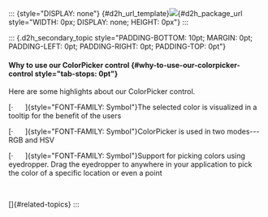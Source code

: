 ::: {style="DISPLAY: none"}
[](ms-xhelp:///?Id=d2h_url_template){#d2h_url_template}![](!package_url!){#d2h_package_url style="WIDTH: 0px; DISPLAY: none; HEIGHT: 0px"}
:::

::: {.d2h_secondary_topic style="PADDING-BOTTOM: 10pt; MARGIN: 0pt; PADDING-LEFT: 0pt; PADDING-RIGHT: 0pt; PADDING-TOP: 0pt"}
#### Why to use our ColorPicker control {#why-to-use-our-colorpicker-control style="tab-stops: 0pt"}

Here are some highlights about our ColorPicker control.

[·      ]{style="FONT-FAMILY: Symbol"}The selected color is visualized in a tooltip for the benefit of the users

[·      ]{style="FONT-FAMILY: Symbol"}ColorPicker is used in two modes---RGB and HSV

[·      ]{style="FONT-FAMILY: Symbol"}Support for picking colors using eyedropper. Drag the eyedropper to anywhere in your application to pick the color of a specific location or even a point

 

[]{#related-topics}
:::
